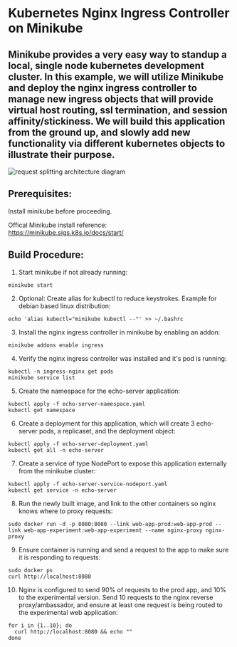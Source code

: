 # Kubernetes Nginx Ingress Controller on Minikube 
## Minikube provides a very easy way to standup a local, single node kubernetes development cluster. In this example, we will utilize Minikube and deploy the nginx ingress controller to manage new ingress objects that will provide virtual host routing, ssl termination, and session affinity/stickiness. We will build this application from the ground up, and slowly add new functionality via different kubernetes objects to illustrate their purpose.  

![request splitting architecture diagram](ambassador_request_splitting_arch.png)

## Prerequisites:  
Install minikube before proceeding.  

Offical Minikube install reference:  
https://minikube.sigs.k8s.io/docs/start/ 

## Build Procedure:
1. Start minikube if not already running:  
  ```shell
  minikube start  
  ```
  
2. Optional: Create alias for kubectl to reduce keystrokes. Example for debian based linux distribution:  
  ```shell  
  echo 'alias kubectl="minikube kubectl --"' >> ~/.bashrc   
  ```
  
3. Install the nginx ingress controller in minikube by enabling an addon:  
  ```shell  
  minikube addons enable ingress  
  ```

4. Verify the nginx ingress controller was installed and it's pod is running:  
  ```shell
  kubectl -n ingress-nginx get pods
  minikube service list
  ```

5. Create the namespace for the echo-server application:  
  ```shell
  kubectl apply -f echo-server-namespace.yaml
  kubectl get namespace
  ```
  
6. Create a deployment for this application, which will create 3 echo-server pods, a replicaset, and the deployment object:   
  ```shell
  kubectl apply -f echo-server-deployment.yaml
  kubectl get all -n echo-server
  ```

7. Create a service of type NodePort to expose this application externally from the minikube cluster:  
  ```shell
  kubectl apply -f echo-server-service-nodeport.yaml
  kubectl get service -n echo-server
  ```
  
8. Run the newly built image, and link to the other containers so nginx knows where to proxy requests:  
  ```shell
  sudo docker run -d -p 8080:8080 --link web-app-prod:web-app-prod --link web-app-experiment:web-app-experiment --name nginx-proxy nginx-proxy
  ```
  
9. Ensure container is running and send a request to the app to make sure it is responding to requests:  
  ```shell
  sudo docker ps
  curl http://localhost:8080
  ```
  
10. Nginx is configured to send 90% of requests to the prod app, and 10% to the experimental version. Send 10 requests to the nginx reverse proxy/ambassador, and ensure at least one request is being routed to the experimental web application:
  ```shell
  for i in {1..10}; do
    curl http://localhost:8080 && echo ""
  done 
  ```



